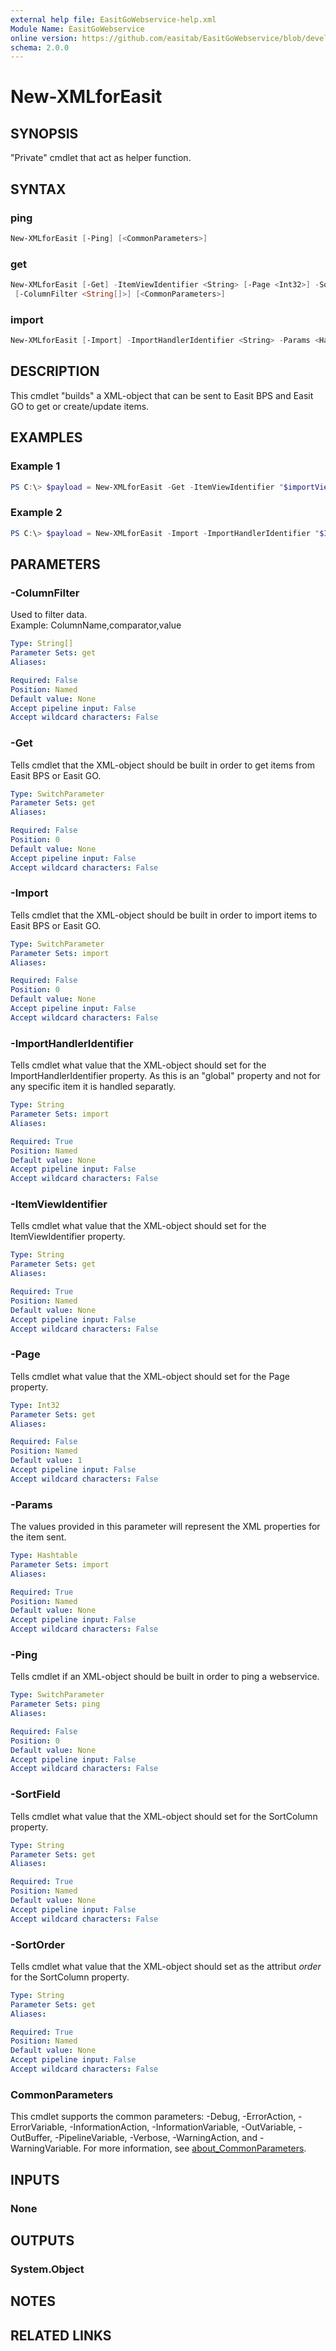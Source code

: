 ```yaml
---
external help file: EasitGoWebservice-help.xml
Module Name: EasitGoWebservice
online version: https://github.com/easitab/EasitGoWebservice/blob/development/docs/v2/New-XMLforEasit.md
schema: 2.0.0
---
```


# New-XMLforEasit

## SYNOPSIS

"Private" cmdlet that act as helper function.

## SYNTAX

### ping

```powershell
New-XMLforEasit [-Ping] [<CommonParameters>]
```

### get

```powershell
New-XMLforEasit [-Get] -ItemViewIdentifier <String> [-Page <Int32>] -SortField <String> -SortOrder <String>
 [-ColumnFilter <String[]>] [<CommonParameters>]
```

### import

```powershell
New-XMLforEasit [-Import] -ImportHandlerIdentifier <String> -Params <Hashtable> [<CommonParameters>]
```

## DESCRIPTION

This cmdlet "builds" a XML-object that can be sent to Easit BPS and Easit GO to get or create/update items.

## EXAMPLES

### Example 1

```powershell
PS C:\> $payload = New-XMLforEasit -Get -ItemViewIdentifier "$importViewIdentifier" -SortOrder "$sortOrder" -SortField "$sortField" -Page "$viewPageNumber" -ColumnFilter "$ColumnFilter"
```

### Example 2

```powershell
PS C:\> $payload = New-XMLforEasit -Import -ImportHandlerIdentifier "$ImportHandlerIdentifier" -Params $Params
```

## PARAMETERS

### -ColumnFilter

Used to filter data.<br>
Example: ColumnName,comparator,value<br>

```yaml
Type: String[]
Parameter Sets: get
Aliases:

Required: False
Position: Named
Default value: None
Accept pipeline input: False
Accept wildcard characters: False
```

### -Get

Tells cmdlet that the XML-object should be built in order to get items from Easit BPS or Easit GO.

```yaml
Type: SwitchParameter
Parameter Sets: get
Aliases:

Required: False
Position: 0
Default value: None
Accept pipeline input: False
Accept wildcard characters: False
```

### -Import

Tells cmdlet that the XML-object should be built in order to import items to Easit BPS or Easit GO.

```yaml
Type: SwitchParameter
Parameter Sets: import
Aliases:

Required: False
Position: 0
Default value: None
Accept pipeline input: False
Accept wildcard characters: False
```

### -ImportHandlerIdentifier

Tells cmdlet what value that the XML-object should set for the ImportHandlerIdentifier property. As this is an "global" property and not for any specific item it is handled separatly.

```yaml
Type: String
Parameter Sets: import
Aliases:

Required: True
Position: Named
Default value: None
Accept pipeline input: False
Accept wildcard characters: False
```

### -ItemViewIdentifier

Tells cmdlet what value that the XML-object should set for the ItemViewIdentifier property.

```yaml
Type: String
Parameter Sets: get
Aliases:

Required: True
Position: Named
Default value: None
Accept pipeline input: False
Accept wildcard characters: False
```

### -Page

Tells cmdlet what value that the XML-object should set for the Page property.

```yaml
Type: Int32
Parameter Sets: get
Aliases:

Required: False
Position: Named
Default value: 1
Accept pipeline input: False
Accept wildcard characters: False
```

### -Params

The values provided in this parameter will represent the XML properties for the item sent.

```yaml
Type: Hashtable
Parameter Sets: import
Aliases:

Required: True
Position: Named
Default value: None
Accept pipeline input: False
Accept wildcard characters: False
```

### -Ping

Tells cmdlet if an XML-object should be built in order to ping a webservice.

```yaml
Type: SwitchParameter
Parameter Sets: ping
Aliases:

Required: False
Position: 0
Default value: None
Accept pipeline input: False
Accept wildcard characters: False
```

### -SortField

Tells cmdlet what value that the XML-object should set for the SortColumn property.

```yaml
Type: String
Parameter Sets: get
Aliases:

Required: True
Position: Named
Default value: None
Accept pipeline input: False
Accept wildcard characters: False
```

### -SortOrder

Tells cmdlet what value that the XML-object should set as the attribut *order* for the SortColumn property.

```yaml
Type: String
Parameter Sets: get
Aliases:

Required: True
Position: Named
Default value: None
Accept pipeline input: False
Accept wildcard characters: False
```

### CommonParameters
This cmdlet supports the common parameters: -Debug, -ErrorAction, -ErrorVariable, -InformationAction, -InformationVariable, -OutVariable, -OutBuffer, -PipelineVariable, -Verbose, -WarningAction, and -WarningVariable. For more information, see [about_CommonParameters](http://go.microsoft.com/fwlink/?LinkID=113216).

## INPUTS

### None
## OUTPUTS

### System.Object
## NOTES

## RELATED LINKS
